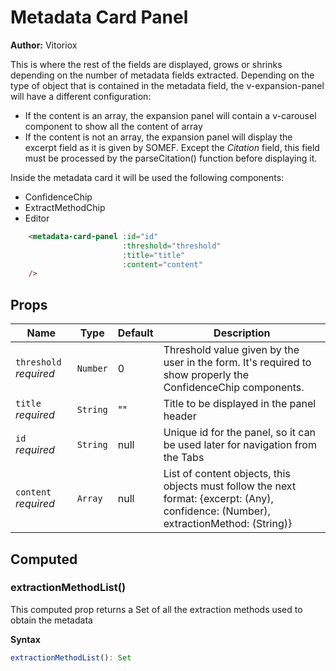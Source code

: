 # Metadata Card Panel

**Author:** Vitoriox

This is where the rest of the fields are displayed, grows or shrinks depending on the number of metadata
fields extracted. Depending on the type of object that is contained in the metadata field, the v-expansion-panel
will have a different configuration:
- If the content is an array, the expansion panel will contain a v-carousel component to show all the content of
  array
- If the content is not an array, the expansion panel will display the excerpt field as it is given by SOMEF.
  Except the *Citation* field, this field must be processed by the parseCitation() function before displaying it.

Inside the metadata card it will be used the following components: 
 - ConfidenceChip
 - ExtractMethodChip
 - Editor

```html
    <metadata-card-panel :id="id"
                         :threshold="threshold"
                         :title="title"
                         :content="content"
    />
```

## Props

| Name                   | Type     | Default | Description                                                                                                                             |
|------------------------|----------|---------|-----------------------------------------------------------------------------------------------------------------------------------------|
| `threshold` *required* | `Number` | 0       | Threshold value given by the user in the form. It's required to show properly the ConfidenceChip components.                            |
| `title` *required*     | `String` | ""      | Title to be displayed in the panel header                                                                                               |
| `id` *required*        | `String` | null    | Unique id for the panel, so it can be used later for navigation from the Tabs                                                           |
| `content` *required*   | `Array`  | null    | List of content objects, this objects must follow the next format:   {excerpt: (Any), confidence: (Number), extractionMethod: (String)} |


## Computed

### extractionMethodList()

This computed prop returns a Set of all the extraction methods used to obtain the metadata

**Syntax**

```typescript
extractionMethodList(): Set
```
